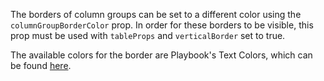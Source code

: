 The borders of column groups can be set to a different color using the `columnGroupBorderColor` prop.  In order for these borders to be visible, this prop must be used with `tableProps` and `verticalBorder` set to true.

The available colors for the border are Playbook's Text Colors, which can be found [here](https://playbook.powerapp.cloud/visual_guidelines/colors).